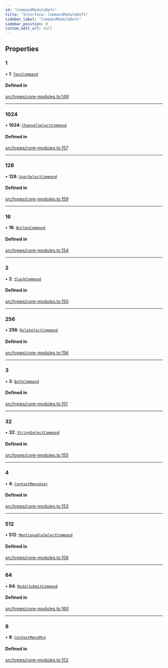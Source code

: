```yaml
---
id: "CommandModuleDefs"
title: "Interface: CommandModuleDefs"
sidebar_label: "CommandModuleDefs"
sidebar_position: 0
custom_edit_url: null
---
```


## Properties

### 1

• **1**: [`TextCommand`](TextCommand.md)

#### Defined in

[src/types/core-modules.ts:149](https://github.com/sern-handler/handler/blob/81cdde2/src/types/core-modules.ts#L149)

___

### 1024

• **1024**: [`ChannelSelectCommand`](ChannelSelectCommand.md)

#### Defined in

[src/types/core-modules.ts:157](https://github.com/sern-handler/handler/blob/81cdde2/src/types/core-modules.ts#L157)

___

### 128

• **128**: [`UserSelectCommand`](UserSelectCommand.md)

#### Defined in

[src/types/core-modules.ts:159](https://github.com/sern-handler/handler/blob/81cdde2/src/types/core-modules.ts#L159)

___

### 16

• **16**: [`ButtonCommand`](ButtonCommand.md)

#### Defined in

[src/types/core-modules.ts:154](https://github.com/sern-handler/handler/blob/81cdde2/src/types/core-modules.ts#L154)

___

### 2

• **2**: [`SlashCommand`](SlashCommand.md)

#### Defined in

[src/types/core-modules.ts:150](https://github.com/sern-handler/handler/blob/81cdde2/src/types/core-modules.ts#L150)

___

### 256

• **256**: [`RoleSelectCommand`](RoleSelectCommand.md)

#### Defined in

[src/types/core-modules.ts:156](https://github.com/sern-handler/handler/blob/81cdde2/src/types/core-modules.ts#L156)

___

### 3

• **3**: [`BothCommand`](BothCommand.md)

#### Defined in

[src/types/core-modules.ts:151](https://github.com/sern-handler/handler/blob/81cdde2/src/types/core-modules.ts#L151)

___

### 32

• **32**: [`StringSelectCommand`](StringSelectCommand.md)

#### Defined in

[src/types/core-modules.ts:155](https://github.com/sern-handler/handler/blob/81cdde2/src/types/core-modules.ts#L155)

___

### 4

• **4**: [`ContextMenuUser`](ContextMenuUser.md)

#### Defined in

[src/types/core-modules.ts:153](https://github.com/sern-handler/handler/blob/81cdde2/src/types/core-modules.ts#L153)

___

### 512

• **512**: [`MentionableSelectCommand`](MentionableSelectCommand.md)

#### Defined in

[src/types/core-modules.ts:158](https://github.com/sern-handler/handler/blob/81cdde2/src/types/core-modules.ts#L158)

___

### 64

• **64**: [`ModalSubmitCommand`](ModalSubmitCommand.md)

#### Defined in

[src/types/core-modules.ts:160](https://github.com/sern-handler/handler/blob/81cdde2/src/types/core-modules.ts#L160)

___

### 8

• **8**: [`ContextMenuMsg`](ContextMenuMsg.md)

#### Defined in

[src/types/core-modules.ts:152](https://github.com/sern-handler/handler/blob/81cdde2/src/types/core-modules.ts#L152)

